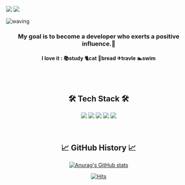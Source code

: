 <div>
 <span><a href="https://velog.io/@gjwjdghk123" target="_blank"><img src="https://img.shields.io/badge/TechBlog-20C997?style=flat-square&logo=velog&logoColor=white"/></a><span>
 <span><img src="https://img.shields.io/badge/gjwjdghk123@naver.com-EA4335?style=flat-square&logo=Gmail&logoColor=white"/><span>
</div>
  
![waving](https://capsule-render.vercel.app/api?type=waving&height=200&text=Jeonghwa%20Heo&fontAlign=70&fontAlignY=40&color=gradient&desc=backend-developer&descAlignY=65&descAlign=88)

<h3 align="center">My goal is to become a developer who exerts a positive influence.🤗</h3>

<h4 align="center"> I love it : 📚study 🐈cat 🥐bread ✈travle 🏊‍swim </h4>
</p>
<br>
<br>
<h2 align="center"> 🛠 Tech Stack 🛠 </h2>
<div align="center">
  <img src="https://img.shields.io/badge/Java-red?style=flat-square&logo=Java&logoColor=white"/></a> 
  <img src="https://img.shields.io/badge/spring-brightgreen?style=flat-square&logo=Spring&logoColor=white"/></a>
  <img src="https://img.shields.io/badge/spring%20boot-brightgreen?style=flat-square&logo=spring%20boot&logoColor=white"/></a>
  <img src="https://img.shields.io/badge/-spring%20data%20JPA-brightgreen?style=flat-square"/></a>
  <img src="https://img.shields.io/badge/Mysql-E6B91E?style=flat-square&logo=MySql&logoColor=white"/></a>
</div>
&nbsp
&nbsp
<br>
<br/>

<h2 align="center"> 📈 GitHub History 📈 </h2>
<div align="center">

[![Anurag's GitHub stats](https://github-readme-stats.vercel.app/api?username=hoa0217&show_icons=true&theme=radical)](https://github.com/anuraghazra/github-readme-stats)
 
[![Hits](https://hits.seeyoufarm.com/api/count/incr/badge.svg?url=https%3A%2F%2Fgithub.com%2Fhoa0217&count_bg=%2379C83D&title_bg=%23555555&icon=&icon_color=%23E7E7E7&title=hits&edge_flat=false)](https://hits.seeyoufarm.com)
  
</div>


